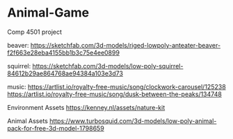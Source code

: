 # Animal-Game
Comp 4501 project

beaver:
https://sketchfab.com/3d-models/riged-lowpoly-anteater-beaver-f2f663e28eba4155bb1b3c75e4ee0899

squirrel:
https://sketchfab.com/3d-models/low-poly-squirrel-84612b29ae864768ae94384a103e3d73

music:
https://artlist.io/royalty-free-music/song/clockwork-carousel/125238
https://artlist.io/royalty-free-music/song/dusk-between-the-peaks/134748


Environment Assets
https://kenney.nl/assets/nature-kit

Animal Assets
https://www.turbosquid.com/3d-models/low-poly-animal-pack-for-free-3d-model-1798659
